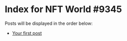 # Index for NFT World #9345
Posts will be displayed in the order below:

- [Your first post](./001-first.md)

